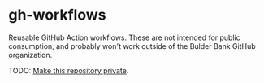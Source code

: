 # gh-workflows

Reusable GitHub Action workflows.
These are not intended for public consumption, and probably won't work outside of the Bulder Bank GitHub organization.

TODO: [Make this repository private](https://github.com/github/roadmap/issues/51).

